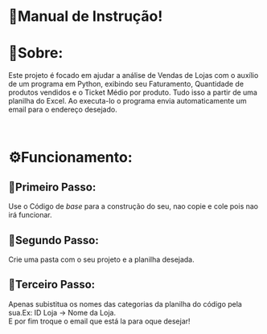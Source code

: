 <h1 font-size = 21px>📓Manual de Instrução!</h1>

<h1>📖Sobre:</h1>
<p>Este projeto é focado em ajudar a análise de Vendas de Lojas com o auxílio de um programa em Python, exibindo seu Faturamento, Quantidade de produtos vendidos e o Ticket Médio por produto. Tudo isso a partir de uma planilha do Excel. Ao executa-lo o programa envia automaticamente um email para o endereço desejado.</p>
<br>
<h1>⚙Funcionamento:</h1>
<h2>🐾Primeiro Passo:</h2>
<p>Use o Código de <i>base</i> para a construção do seu, nao copie e cole pois nao irá funcionar.</p>
<h2>🐾Segundo Passo:</h2>
<p>Crie uma pasta com o seu projeto e a planilha desejada.</p>
<h2>🐾Terceiro Passo:</h2>
<p>Apenas subistitua os nomes das categorias da planilha do código pela sua.Ex: ID Loja -> Nome da Loja.<br> E por fim troque o email que está la para oque desejar!</p>




